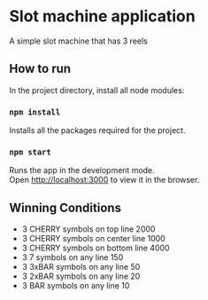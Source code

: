 # Slot machine application

A simple slot machine that has 3 reels

## How to run

In the project directory, install all node modules:

### `npm install`

Installs all the packages required for the project.

### `npm start`

Runs the app in the development mode.\
Open [http://localhost:3000](http://localhost:3000) to view it in the browser.

## Winning Conditions

- 3 CHERRY symbols on top line 2000
- 3 CHERRY symbols on center line 1000
- 3 CHERRY symbols on bottom line 4000
- 3 7 symbols on any line 150
- 3 3xBAR symbols on any line 50
- 3 2xBAR symbols on any line 20
- 3 BAR symbols on any line 10


